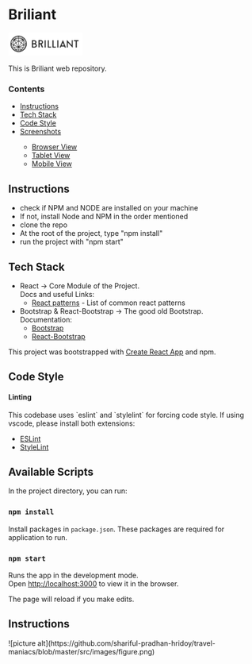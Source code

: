 
<h1>Briliant</h1>
<img src="./src/images/logo.png" width="150px" alt="main-logo"/>

This is Briliant web repository.

### Contents
<nav>
    <ul>
        <li><a href="#instructions">Instructions</a></li>
        <li><a href="#tech-stack">Tech Stack</a></li>
        <li><a href="#code-style">Code Style</a></li>
        <li><a href="#screenshots">Screenshots</a></li>
        <ul>
            <li><a href="#screenshots-browser-view">Browser View</a></li>
            <li><a href="#screenshots-tablet-view">Tablet View</a></li>
            <li><a href="#screenshots-mobile-view">Mobile View</a></li>
        </ul>
    </ul>
</nav>

<h2 id="instructions">Instructions</h2>
<ul>
    <li>check if NPM and NODE are installed on your machine</li>
    <li>If not, install Node and NPM in the order mentioned</li>
    <li>clone the repo</li>
    <li>At the root of the project, type "npm install"</li>
    <li>run the project with "npm start"</li>
</ul>

<h2 id="tech-stack">Tech Stack</h2>
<ul>
    <li>
        React -> Core Module of the Project.<br>
        Docs and useful Links:
        <ul>
            <li><a href="http://reactpatterns.com/">React patterns</a> - List of common react patterns</li>
        </ul>
    </li>
    <li>Bootstrap & React-Bootstrap -> The good old Bootstrap.<br>
        Documentation:
        <ul>
            <li><a href="https://getbootstrap.com/docs/4.5/getting-started/introduction/">Bootstrap</a></li>
            <li><a href="https://react-bootstrap.github.io/">React-Bootstrap</a></li>
        </ul>
    </li>
</ul>
This project was bootstrapped with <a href="https://github.com/facebook/create-react-app">Create React App</a> and npm.

<h2 id="code-style">Code Style</h2>
<h4>Linting</h4>
<p>This codebase uses `eslint` and `stylelint` for forcing code style. If using vscode, please install both extensions:</p>
<ul>
    <li><a href="https://marketplace.visualstudio.com/items?itemName=dbaeumer.vscode-eslint">ESLint</a></li>
    <li><a href="https://marketplace.visualstudio.com/items?itemName=stylelint.vscode-stylelint">StyleLint</a></li>
</ul>

<h2 id="available-scripts"> Available Scripts</h2>
In the project directory, you can run:

### `npm install`

Install packages in `package.json`. These packages are required for application to run.

### `npm start`

Runs the app in the development mode.<br />
Open [http://localhost:3000](http://localhost:3000) to view it in the browser.

The page will reload if you make edits.<br />


<h2 id="screenshots-browser-view">Instructions</h2>
![picture alt](https://github.com/shariful-pradhan-hridoy/travel-maniacs/blob/master/src/images/figure.png)